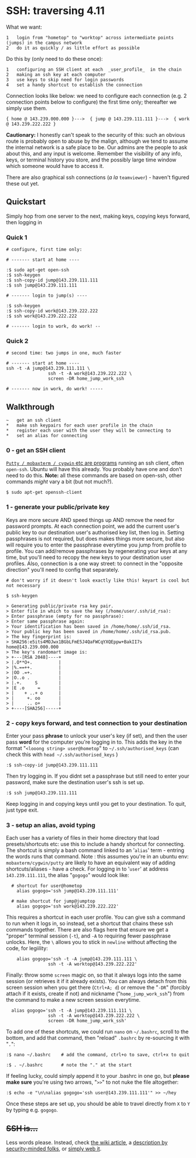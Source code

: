 
# SSH: traversing 4.11

What we want: 

	1	login from "hometop" to "worktop" across intermediate points (jumps) in the campus network 
	2	do it as quickly / as little effort as possible

Do this by (only need to do these once):

	1	configuring an SSH client at each  _user_profile_  in the chain
	2	making an ssh key at each computer
	3	use keys to skip need for login passwords 
	4	set a handy shortcut to establish the connection 


Connection looks like below: we need to configure each connection (e.g. 2 connection points below to configure) the first time only; thereafter we simply use them.

	{ home @ 143.239.000.000 }--->  { jump @ 143.239.111.111 }--->  { work @ 143.239.222.222 }


__Cautionary:__ I honestly can't speak to the security of this: such an obvious route is probably open to abuse by the malign, although we tend to assume the internal network is a safe place to be. Our admins are the people to ask about this, and any input is welcome. Remember the visibility of any info, keys, or terminal history you store, and the possibly large time window which someone would have to access it.

There are also graphical ssh connections (_a la_ ```teamviewer```) - haven't figured these out yet.



## Quickstart

Simply hop from one server to the next, making keys, copying keys forward, then logging in

### Quick 1
```
# configure, first time only:

# ------- start at home ----

:$ sudo apt-get open-ssh
:$ ssh-keygen
:$ ssh-copy-id jump@143.239.111.111
:$ ssh jump@143.239.111.111

# ------- login to jump(s) ----

:$ ssh-keygen
:$ ssh-copy-id work@143.239.222.222
:$ ssh work@143.239.222.222

# ------- login to work, do work! --

```
### Quick 2
```
# second time: two jumps in one, much faster

# ------- start at home ----
ssh -t -A jump@143.239.111.111 \
                ssh -t -A work@143.239.222.222 \
                screen -DR home_jump_work_ssh
                
# ------- now in work, do work! -----

```

## Walkthrough

	~	get an ssh client
	*	make ssh keypairs for each user profile in the chain
	*	register each user with the user they will be connecting to
	*	set an alias for connecting


### 0 - get an SSH client

[```Putty / mobaxterm / cygwin``` etc are programs](https://en.wikipedia.org/wiki/Comparison_of_SSH_clients) running an ssh client, often ```open-ssh```. Ubuntu will have this already. You probably have one and don't need to do this. __Note:__ all these commands are based on open-ssh, other commands _might_ vary a bit (but not much?).

```
$ sudo apt-get openssh-client
```

### 1 - generate your public/private key

Keys are more secure AND speed things up AND remove the need for password prompts. At each connection point, we add the current user's public key to our destination user's authorised key list, then log in. 
Setting passphrases is not required, but does makes things more secure, but also will require you to enter the passphrase everytime you jump from profile to profile. You can add/remove passphrases by regenerating your keys at any time, but you'll need to recopy the new keys to your destination user profiles. Also, connection is a one way street: to connect in the "opposite direction" you'll need to config that separately. 

```
# don't worry if it doesn't look exactly like this! keyart is cool but not necessary

$ ssh-keygen

> Generating public/private rsa key pair.
> Enter file in which to save the key (/home/user/.ssh/id_rsa):      
> Enter passphrase (empty for no passphrase): 
> Enter same passphrase again: 
> Your identification has been saved in /home/home/.ssh/id_rsa.
> Your public key has been saved in /home/home/.ssh/id_rsa.pub.
> The key fingerprint is:
> SHA256:e5its4MOJwx1BGbLFmE5J4QaFWCqYXQEppw+BakII7s home@143.239.000.000
> The key's randomart image is:
> +---[RSA 2048]----+
> |.O**O+.          |
> |%.==++.          |
> |OO .=+.          |
> |O..o .           |
> |.+.     S        |
> |E .o     =       |
> |    + ..+ o      |
> |     +. oo       |
> |     .. o+       |
> +----[SHA256]-----+
```


### 2 - copy keys forward, and test connection to your destination

Enter your pass __phrase__ to unlock your user's key (if set), and then the user pass __word__ for the computer you're logging in to. This adds the key in the format "```<looong string> user@hometop```" to ```~/.ssh/authorised_keys``` (can check this with ```head ~/.ssh/authorised_keys``` )

```
:$ ssh-copy-id jump@143.239.111.111
```

Then try logging in. If you didnt set a passphrase but still need to enter your password, make sure the destination user's ssh is set up.

```
:$ ssh jump@143.239.111.111
```

Keep logging in and copying keys until you get to your destination. To quit, just type exit. 


### 3 - setup an alias, avoid typing

Each user has a variety of files in their home directory that load presets/shortcuts etc: use this to include a handy shortcut for connecting. The shortcut is simply a bash command linked to an '```alias```' term - entring the words runs that command. Note : this assumes you're in an ubuntu env: ```mobaxterm/cygwin/putty``` are likely to have an equivalent way of adding shortcuts/aliases - have a check. For logging in to '```user```' at address ```143.239.111.111```, the alias "```gogogo```" would look like:

```
  # shortcut for user@hometop
	alias gogogo='ssh jump@143.239.111.111'

  # make shortcut for jump@jumptop
	alias gogogo='ssh work@143.239.222.222'
```

This requires a shortcut in each user profile. You can give ssh a command to run when it logs in, so instead, set a shortcut that chains these ssh commands together. There are also flags here that ensure we get a "proper" terminal session (```-t```), and ```-A``` to requiring fewer passphrase unlocks. Here, the ```\``` allows you to stick in ```newline``` without affecting the code, for legiility:

```
	alias gogogo='ssh -t -A jump@143.239.111.111 \
                ssh -t -A worktop@143.239.222.222'
```

Finally: throw some ```screen``` magic on, so that it always logs into the same session (or retrieves it if it already exists). You can always detach from this screen session when you get there (```Ctrl+A; d```) or remove the "```-DR```" (forcibly attach if it exists, create if not) and nickname ("```home_jump_work_ssh```") from the command to make a new screen session everytime.

```
  alias gogogo='ssh -t -A jump@143.239.111.111 \
                ssh -t -A worktop@143.239.222.222 \
                screen -DR home_jump_work_ssh'
```

To add one of these shortcuts, we could run ```nano``` on ```~/.bashrc```, scroll to the bottom, and add that command, then "reload" ```.bashrc``` by re-sourcing it with "```.```":
```
:$ nano ~/.bashrc    # add the command, ctrl+o to save, ctrl+x to quit

:$ . ~/.bashrc       # note the "." at the start
```

If feeling lucky, could simply append it to your .bashrc in one go, but __please make sure__ you're using two arrows, "```>>```" to not nuke the file altogether:
```
:$ echo -e "\n\nalias gogogo='ssh user@143.239.111.111'" >> ~/hey
```

Once these steps are set up, you should be able to travel directly from ```X``` to ```Y``` by typing e.g. ```gogogo```.



## ~~SSH is...~~
Less words please. Instead, check [the wiki article](https://en.wikipedia.org/wiki/Secure_Shell), a [description by security-minded folks](https://www.jeffgeerling.com/blog/brief-history-ssh-and-remote-access), or [simply web it](https://duckduckgo.com/?q=ssh+overview).
